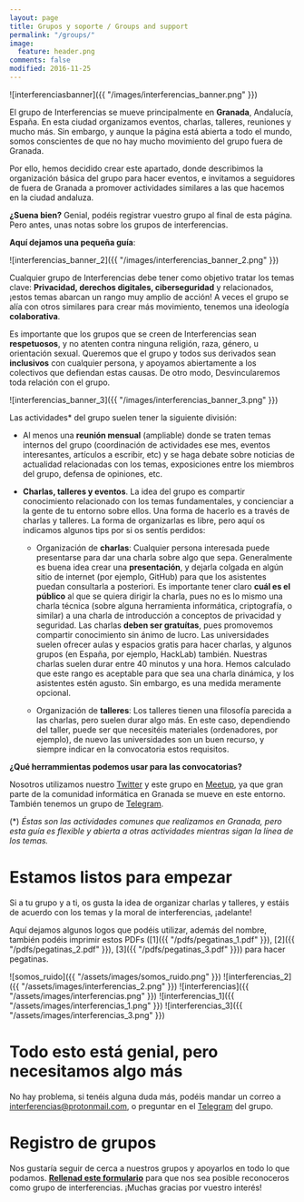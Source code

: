 ```yaml
---
layout: page
title: Grupos y soporte / Groups and support
permalink: "/groups/"
image:
  feature: header.png
comments: false
modified: 2016-11-25
---
```


![interferenciasbanner]({{ "/images/interferencias_banner.png" }})

El grupo de Interferencias se mueve principalmente en **Granada**, Andalucía, España. En esta ciudad organizamos eventos, charlas, talleres, reuniones y mucho más. Sin embargo, y aunque la página está abierta a todo el mundo, somos conscientes de que no hay mucho movimiento del grupo fuera de Granada.

Por ello, hemos decidido crear este apartado, donde describimos la organización básica del grupo para hacer eventos, e invitamos a seguidores de fuera de Granada a promover actividades similares a las que hacemos en la ciudad andaluza.

**¿Suena bien?** Genial, podéis registrar vuestro grupo al final de esta página. Pero antes, unas notas sobre los grupos de interferencias.

**Aquí dejamos una pequeña guía**:

![interferencias_banner_2]({{ "/images/interferencias_banner_2.png" }})

Cualquier grupo de Interferencias debe tener como objetivo tratar los temas clave: **Privacidad, derechos digitales, ciberseguridad** y relacionados, ¡estos temas abarcan un rango muy amplio de acción! A veces el grupo se alía con otros similares para crear más movimiento, tenemos una ideología **colaborativa**.

Es importante que los grupos que se creen de Interferencias sean **respetuosos**, y no atenten contra ninguna religión, raza, género, u orientación sexual. Queremos que el grupo y todos sus derivados sean **inclusivos** con cualquier persona, y apoyamos abiertamente a los colectivos que defiendan estas causas. De otro modo, Desvincularemos toda relación con el grupo.

![interferencias_banner_3]({{ "/images/interferencias_banner_3.png" }})

Las actividades* del grupo suelen tener la siguiente división:

- Al menos una **reunión mensual** (ampliable) donde se traten temas internos del grupo (coordinación de actividades ese mes, eventos interesantes, artículos a escribir, etc) y se haga debate sobre noticias de actualidad relacionadas con los temas, exposiciones entre los miembros del grupo, defensa de opiniones, etc.  
- **Charlas, talleres y eventos**. La idea del grupo es compartir conocimiento relacionado con los temas fundamentales, y concienciar a la gente de tu entorno sobre ellos. Una forma de hacerlo es a través de charlas y talleres. La forma de organizarlas es libre, pero aquí os indicamos algunos tips por si os sentís perdidos:

  - Organización de **charlas**: Cualquier persona interesada puede presentarse para dar una charla sobre algo que sepa. Generalmente es buena idea crear una **presentación**, y dejarla colgada en algún sitio de internet (por ejemplo, GitHub) para que los asistentes puedan consultarla a posteriori. Es importante tener claro **cuál es el público** al que se quiera dirigir la charla, pues no es lo mismo una charla técnica (sobre alguna herramienta informática, criptografía, o similar) a una charla de introducción a conceptos de privacidad y seguridad. Las charlas **deben ser gratuítas**, pues promovemos compartir conocimiento sin ánimo de lucro. Las universidades suelen ofrecer aulas y espacios gratis para hacer charlas, y algunos grupos (en España, por ejemplo, HackLab) también. Nuestras charlas suelen durar entre 40 minutos y una hora. Hemos calculado que este rango es aceptable para que sea una charla dinámica, y los asistentes estén agusto. Sin embargo, es una medida meramente opcional.

  - Organización de **talleres**: Los talleres tienen una filosofía parecida a las charlas, pero suelen durar algo más. En este caso, dependiendo del taller, puede ser que necesitéis materiales (ordenadores, por ejemplo), de nuevo las universidades son un buen recurso, y siempre indicar en la convocatoria estos requisitos.

**¿Qué herrammientas podemos usar para las convocatorias?**

Nosotros utilizamos nuestro [Twitter](https://twitter.com/inter_ferencias) y este grupo en [Meetup](https://www.meetup.com/es-ES/Granada-Geek/), ya que gran parte de la comunidad informática en Granada se mueve en este entorno. También tenemos un grupo de [Telegram](http://t.me/inter_ferencias).

(*)
_Éstas son las actividades comunes que realizamos en Granada, pero esta guía es flexible y abierta a otras actividades mientras sigan la línea de los temas._

# Estamos listos para empezar

Si a tu grupo y a ti, os gusta la idea de organizar charlas y talleres, y estáis de acuerdo con los temas y la moral de interferencias, ¡adelante!

Aquí dejamos algunos logos que podéis utilizar, además del nombre, también podéis imprimir estos PDFs ([1]({{ "/pdfs/pegatinas_1.pdf" }}), [2]({{ "/pdfs/pegatinas_2.pdf" }}), [3]({{ "/pdfs/pegatinas_3.pdf" }})) para hacer pegatinas.

![somos_ruido]({{ "/assets/images/somos_ruido.png" }})
![interferencias_2]({{ "/assets/images/interferencias_2.png" }})
![interferencias]({{ "/assets/images/interferencias.png" }})
![interferencias_1]({{ "/assets/images/interferencias_1.png" }})
![interferencias_3]({{ "/assets/images/interferencias_3.png" }})

# Todo esto está genial, pero necesitamos algo más

No hay problema, si tenéis alguna duda más, podéis mandar un correo a [interferencias@protonmail.com](mailto:interferencias@protonmail.com), o preguntar en el [Telegram](http://t.me/inter_ferencias) del grupo.

# Registro de grupos

Nos gustaría seguir de cerca a nuestros grupos y apoyarlos en todo lo que podamos. [**Rellenad este formulario**](http://framaforms.org/grupos-de-interferencias-1491136485) para que nos sea posible reconoceros como grupo de interferencias. ¡Muchas gracias por vuestro interés!
